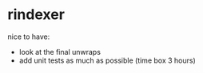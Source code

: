 # rindexer

nice to have:
- look at the final unwraps
- add unit tests as much as possible (time box 3 hours)
